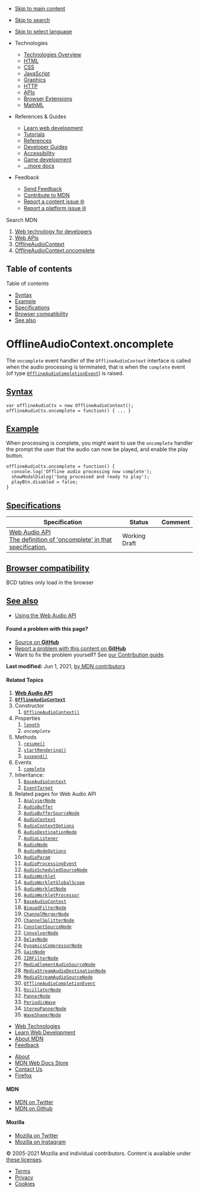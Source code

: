 -   <a href="#content" id="skip-main">Skip to main content</a>
-   <a href="#main-q" id="skip-search">Skip to search</a>
-   <a href="#select-language" id="skip-select-language">Skip to select language</a>

-   Technologies
    -   [Technologies Overview](https://developer.mozilla.org/en-US/docs/Web)
    -   [HTML](https://developer.mozilla.org/en-US/docs/Web/HTML)
    -   [CSS](https://developer.mozilla.org/en-US/docs/Web/CSS)
    -   [JavaScript](https://developer.mozilla.org/en-US/docs/Web/JavaScript)
    -   [Graphics](https://developer.mozilla.org/en-US/docs/Web/Guide/Graphics)
    -   [HTTP](https://developer.mozilla.org/en-US/docs/Web/HTTP)
    -   [APIs](https://developer.mozilla.org/en-US/docs/Web/API)
    -   [Browser Extensions](https://developer.mozilla.org/en-US/docs/Mozilla/Add-ons/WebExtensions)
    -   [MathML](https://developer.mozilla.org/en-US/docs/Web/MathML)
-   References & Guides
    -   [Learn web development](https://developer.mozilla.org/en-US/docs/Learn)
    -   [Tutorials](https://developer.mozilla.org/en-US/docs/Web/Tutorials)
    -   [References](https://developer.mozilla.org/en-US/docs/Web/Reference)
    -   [Developer Guides](https://developer.mozilla.org/en-US/docs/Web/Guide)
    -   [Accessibility](https://developer.mozilla.org/en-US/docs/Web/Accessibility)
    -   [Game development](https://developer.mozilla.org/en-US/docs/Games)
    -   [...more docs](https://developer.mozilla.org/en-US/docs/Web)
-   Feedback
    -   [Send Feedback](https://developer.mozilla.org/en-US/docs/MDN/Contribute/Feedback)
    -   [Contribute to MDN](https://developer.mozilla.org/en-US/docs/MDN/Contribute)
    -   [Report a content issue 🌐](https://github.com/mdn/content/issues/new)
    -   [Report a platform issue 🌐](https://github.com/mdn/yari/issues/new)

Search MDN

1.  <a href="https://developer.mozilla.org/en-US/docs/Web" class="breadcrumb"><span data-property="name">Web technology for developers</span></a>
2.  <a href="https://developer.mozilla.org/en-US/docs/Web/API" class="breadcrumb"><span data-property="name">Web APIs</span></a>
3.  <a href="https://developer.mozilla.org/en-US/docs/Web/API/OfflineAudioContext" class="breadcrumb-penultimate"><span data-property="name">OfflineAudioContext</span></a>
4.  <a href="https://developer.mozilla.org/en-US/docs/Web/API/OfflineAudioContext/oncomplete" class="breadcrumb-current-page"><span data-property="name">OfflineAudioContext.oncomplete</span></a>

Table of contents
-----------------

Table of contents

-   [Syntax](#syntax)
-   [Example](#example)
-   [Specifications](#specifications)
-   [Browser compatibility](#browser_compatibility)
-   [See also](#see_also)

OfflineAudioContext.oncomplete
==============================

The `oncomplete` event handler of the `OfflineAudioContext` interface is called when the audio processing is terminated, that is when the `complete` event (of type [`OfflineAudioCompletionEvent`](https://developer.mozilla.org/en-US/docs/Web/API/OfflineAudioCompletionEvent)) is raised.

[Syntax](#syntax "Permalink to Syntax")
---------------------------------------

    var offlineAudioCtx = new OfflineAudioContext();
    offlineAudioCtx.oncomplete = function() { ... }

[Example](#example "Permalink to Example")
------------------------------------------

When processing is complete, you might want to use the `oncomplete` handler the prompt the user that the audio can now be played, and enable the play button.

    offlineAudioCtx.oncomplete = function() {
      console.log('Offline audio processing now complete');
      showModalDialog('Song processed and ready to play');
      playBtn.disabled = false;
    }

[Specifications](#specifications "Permalink to Specifications")
---------------------------------------------------------------

<table><thead><tr class="header"><th>Specification</th><th>Status</th><th>Comment</th></tr></thead><tbody><tr class="odd"><td><a href="https://webaudio.github.io/web-audio-api/#dom-offlineaudiocontext-oncomplete" class="external">Web Audio API<br />
<span class="small">The definition of 'oncomplete' in that specification.</span></a></td><td><span class="spec-wd">Working Draft</span></td><td></td></tr></tbody></table>

[Browser compatibility](#browser_compatibility "Permalink to Browser compatibility")
------------------------------------------------------------------------------------

BCD tables only load in the browser

[See also](#see_also "Permalink to See also")
---------------------------------------------

-   [Using the Web Audio API](https://developer.mozilla.org/en-US/docs/Web/API/Web_Audio_API/Using_Web_Audio_API)

#### Found a problem with this page?

-   [Source on **GitHub**](https://github.com/mdn/content/blob/main/files/en-us/web/api/offlineaudiocontext/oncomplete/index.html "Folder: en-us/web/api/offlineaudiocontext/oncomplete (Opens in a new tab)")
-   [Report a problem with this content on **GitHub**](https://github.com/mdn/content/issues/new?body=MDN+URL%3A+https%3A%2F%2Fdeveloper.mozilla.org%2Fen-US%2Fdocs%2FWeb%2FAPI%2FOfflineAudioContext%2Foncomplete%0A%0A%23%23%23%23+What+information+was+incorrect%2C+unhelpful%2C+or+incomplete%3F%0A%0A%0A%23%23%23%23+Specific+section+or+headline%3F%0A%0A%0A%23%23%23%23+What+did+you+expect+to+see%3F%0A%0A%0A%23%23%23%23+Did+you+test+this%3F+If+so%2C+how%3F%0A%0A%0A%3C%21--+Do+not+make+changes+below+this+line+--%3E%0A%3Cdetails%3E%0A%3Csummary%3EMDN+Content+page+report+details%3C%2Fsummary%3E%0A%0A*+Folder%3A+%60en-us%2Fweb%2Fapi%2Fofflineaudiocontext%2Foncomplete%60%0A*+MDN+URL%3A+https%3A%2F%2Fdeveloper.mozilla.org%2Fen-US%2Fdocs%2FWeb%2FAPI%2FOfflineAudioContext%2Foncomplete%0A*+GitHub+URL%3A+https%3A%2F%2Fgithub.com%2Fmdn%2Fcontent%2Fblob%2Fmain%2Ffiles%2Fen-us%2Fweb%2Fapi%2Fofflineaudiocontext%2Foncomplete%2Findex.html%0A*+Last+commit%3A+https%3A%2F%2Fgithub.com%2Fmdn%2Fcontent%2Fcommit%2Fa2282aa45be910a103b93ad06396ee195a10f456%0A*+Document+last+modified%3A+2021-06-01T11%3A47%3A53.000Z%0A%0A%3C%2Fdetails%3E&title=Issue+with+%22OfflineAudioContext.oncomplete%22%3A+%28short+summary+here+please%29&labels=Content%3AWebAPI%2Cneeds-triage "This will take you to https://github.com/mdn/content to file a new issue")
-   Want to fix the problem yourself? See [our Contribution guide](https://github.com/mdn/content/blob/main/README.md).

**Last modified:** Jun 1, 2021, [by MDN contributors](https://developer.mozilla.org/en-US/docs/Web/API/OfflineAudioContext/oncomplete/contributors.txt)

#### Related Topics

1.  **[Web Audio API](https://developer.mozilla.org/en-US/docs/Web/API/Web_Audio_API)**
2.  **[`OfflineAudioContext`](https://developer.mozilla.org/en-US/docs/Web/API/OfflineAudioContext)**
3.  Constructor
    1.  [`OfflineAudioContext()`](https://developer.mozilla.org/en-US/docs/Web/API/OfflineAudioContext/OfflineAudioContext)
4.  Properties
    1.  [`length`](https://developer.mozilla.org/en-US/docs/Web/API/OfflineAudioContext/length)
    2.  *`oncomplete`*
5.  Methods
    1.  [`resume()`](https://developer.mozilla.org/en-US/docs/Web/API/OfflineAudioContext/resume)
    2.  [`startRendering()`](https://developer.mozilla.org/en-US/docs/Web/API/OfflineAudioContext/startRendering)
    3.  [`suspend()`](https://developer.mozilla.org/en-US/docs/Web/API/OfflineAudioContext/suspend)
6.  Events
    1.  [`complete`](https://developer.mozilla.org/en-US/docs/Web/API/OfflineAudioContext/complete_event)
7.  Inheritance:
    1.  [`BaseAudioContext`](https://developer.mozilla.org/en-US/docs/Web/API/BaseAudioContext)
    2.  [`EventTarget`](https://developer.mozilla.org/en-US/docs/Web/API/EventTarget)
8.  Related pages for Web Audio API
    1.  [`AnalyserNode`](https://developer.mozilla.org/en-US/docs/Web/API/AnalyserNode)
    2.  [`AudioBuffer`](https://developer.mozilla.org/en-US/docs/Web/API/AudioBuffer)
    3.  [`AudioBufferSourceNode`](https://developer.mozilla.org/en-US/docs/Web/API/AudioBufferSourceNode)
    4.  [`AudioContext`](https://developer.mozilla.org/en-US/docs/Web/API/AudioContext)
    5.  [`AudioContextOptions`](https://developer.mozilla.org/en-US/docs/Web/API/AudioContextOptions)
    6.  [`AudioDestinationNode`](https://developer.mozilla.org/en-US/docs/Web/API/AudioDestinationNode)
    7.  [`AudioListener`](https://developer.mozilla.org/en-US/docs/Web/API/AudioListener)
    8.  [`AudioNode`](https://developer.mozilla.org/en-US/docs/Web/API/AudioNode)
    9.  [`AudioNodeOptions`](https://developer.mozilla.org/en-US/docs/Web/API/AudioNodeOptions)
    10. [`AudioParam`](https://developer.mozilla.org/en-US/docs/Web/API/AudioParam)
    11. [`AudioProcessingEvent`](https://developer.mozilla.org/en-US/docs/Web/API/AudioProcessingEvent)
    12. [`AudioScheduledSourceNode`](https://developer.mozilla.org/en-US/docs/Web/API/AudioScheduledSourceNode)
    13. [`AudioWorklet`](https://developer.mozilla.org/en-US/docs/Web/API/AudioWorklet)
    14. [`AudioWorkletGlobalScope`](https://developer.mozilla.org/en-US/docs/Web/API/AudioWorkletGlobalScope)
    15. [`AudioWorkletNode`](https://developer.mozilla.org/en-US/docs/Web/API/AudioWorkletNode)
    16. [`AudioWorkletProcessor`](https://developer.mozilla.org/en-US/docs/Web/API/AudioWorkletProcessor)
    17. [`BaseAudioContext`](https://developer.mozilla.org/en-US/docs/Web/API/BaseAudioContext)
    18. [`BiquadFilterNode`](https://developer.mozilla.org/en-US/docs/Web/API/BiquadFilterNode)
    19. [`ChannelMergerNode`](https://developer.mozilla.org/en-US/docs/Web/API/ChannelMergerNode)
    20. [`ChannelSplitterNode`](https://developer.mozilla.org/en-US/docs/Web/API/ChannelSplitterNode)
    21. [`ConstantSourceNode`](https://developer.mozilla.org/en-US/docs/Web/API/ConstantSourceNode)
    22. [`ConvolverNode`](https://developer.mozilla.org/en-US/docs/Web/API/ConvolverNode)
    23. [`DelayNode`](https://developer.mozilla.org/en-US/docs/Web/API/DelayNode)
    24. [`DynamicsCompressorNode`](https://developer.mozilla.org/en-US/docs/Web/API/DynamicsCompressorNode)
    25. [`GainNode`](https://developer.mozilla.org/en-US/docs/Web/API/GainNode)
    26. [`IIRFilterNode`](https://developer.mozilla.org/en-US/docs/Web/API/IIRFilterNode)
    27. [`MediaElementAudioSourceNode`](https://developer.mozilla.org/en-US/docs/Web/API/MediaElementAudioSourceNode)
    28. [`MediaStreamAudioDestinationNode`](https://developer.mozilla.org/en-US/docs/Web/API/MediaStreamAudioDestinationNode)
    29. [`MediaStreamAudioSourceNode`](https://developer.mozilla.org/en-US/docs/Web/API/MediaStreamAudioSourceNode)
    30. [`OfflineAudioCompletionEvent`](https://developer.mozilla.org/en-US/docs/Web/API/OfflineAudioCompletionEvent)
    31. [`OscillatorNode`](https://developer.mozilla.org/en-US/docs/Web/API/OscillatorNode)
    32. [`PannerNode`](https://developer.mozilla.org/en-US/docs/Web/API/PannerNode)
    33. [`PeriodicWave`](https://developer.mozilla.org/en-US/docs/Web/API/PeriodicWave)
    34. [`StereoPannerNode`](https://developer.mozilla.org/en-US/docs/Web/API/StereoPannerNode)
    35. [`WaveShaperNode`](https://developer.mozilla.org/en-US/docs/Web/API/WaveShaperNode)

-   [Web Technologies](https://developer.mozilla.org/en-US/docs/Web)
-   [Learn Web Development](https://developer.mozilla.org/en-US/docs/Learn)
-   [About MDN](https://developer.mozilla.org/en-US/docs/MDN/About)
-   [Feedback](https://developer.mozilla.org/en-US/docs/MDN/Feedback)

<!-- -->

-   [About](https://www.mozilla.org/about/)
-   [MDN Web Docs Store](https://shop.spreadshirt.com/mdn-store/)
-   [Contact Us](https://www.mozilla.org/contact/)
-   [Firefox](https://www.mozilla.org/firefox/?utm_source=developer.mozilla.org&utm_campaign=footer&utm_medium=referral)

#### MDN

-   <a href="https://twitter.com/mozdevnet" class="social-icon twitter"><span class="visually-hidden">MDN on Twitter</span></a>
-   <a href="https://github.com/mdn/" class="social-icon github"><span class="visually-hidden">MDN on Github</span></a>

#### Mozilla

-   <a href="https://twitter.com/mozilla" class="social-icon twitter"><span class="visually-hidden">Mozilla on Twitter</span></a>
-   <a href="https://www.instagram.com/mozillagram/" class="social-icon instagram"><span class="visually-hidden">Mozilla on Instagram</span></a>

© 2005-2021 Mozilla and individual contributors. Content is available under [these licenses](https://developer.mozilla.org/docs/MDN/About#Copyrights_and_licenses).

-   [Terms](https://www.mozilla.org/about/legal/terms/mozilla)
-   [Privacy](https://www.mozilla.org/privacy/websites/)
-   [Cookies](https://www.mozilla.org/privacy/websites/#cookies)
